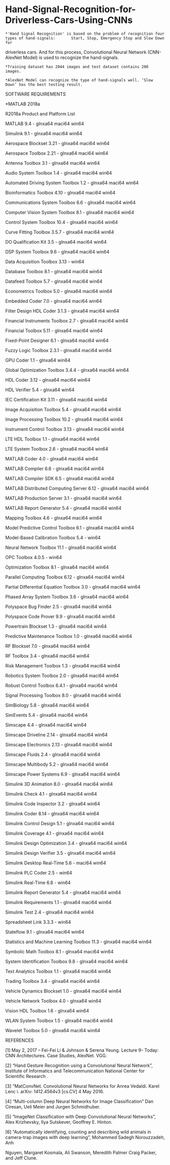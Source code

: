 # Hand-Signal-Recognition-for-Driverless-Cars-Using-CNNs

	*'Hand Signal Recognition' is based on the problem of recognition four types of hand-signals: 		Start, Stop, Emergency Stop and Slow Down for
  
  driverless cars. And for this process, 		Convolutional Neural Network (CNN-AlexNet Model) is used to recognize the hand-signals.

	*Training dataset has 2044 images and test dataset contains 200 images.

	*AlexNet Model can recognize the type of hand-signals well. ‘Slow Down’ has the best testing result.
  
  
SOFTWARE REQUIREMENTS

  *MATLAB 2018a
  
 R2018a Product and Platform List
 
 MATLAB 9.4 - glnxa64 maci64 win64
 
   Simulink 9.1 - glnxa64 maci64 win64
   
   Aerospace Blockset  3.21 - glnxa64 maci64 win64
   
   Aerospace Toolbox  2.21 - glnxa64 maci64 win64
   
   Antenna Toolbox  3.1 - glnxa64 maci64 win64
   
   Audio System Toolbox  1.4 - glnxa64 maci64 win64
   
   Automated Driving System Toolbox  1.2 - glnxa64 maci64 win64
   
   Bioinformatics Toolbox  4.10 - glnxa64 maci64 win64
   
   Communications System Toolbox  6.6 - glnxa64 maci64 win64
   
   Computer Vision System Toolbox  8.1 - glnxa64 maci64 win64
   
   Control System Toolbox  10.4 - glnxa64 maci64 win64
   
   Curve Fitting Toolbox  3.5.7 - glnxa64 maci64 win64
   
   DO Qualification Kit  3.5 - glnxa64 maci64 win64
   
   DSP System Toolbox  9.6 - glnxa64 maci64 win64
   
   Data Acquisition Toolbox  3.13 - win64
   
   Database Toolbox  8.1 - glnxa64 maci64 win64
   
   Datafeed Toolbox  5.7 - glnxa64 maci64 win64
   
   Econometrics Toolbox  5.0 - glnxa64 maci64 win64
   
   Embedded Coder  7.0 - glnxa64 maci64 win64
   
   Filter Design HDL Coder  3.1.3 - glnxa64 maci64 win64
   
   Financial Instruments Toolbox  2.7 - glnxa64 maci64 win64
   
   Financial Toolbox  5.11 - glnxa64 maci64 win64
   
   Fixed-Point Designer  6.1 - glnxa64 maci64 win64
   
   Fuzzy Logic Toolbox  2.3.1 - glnxa64 maci64 win64
   
   GPU Coder  1.1 - glnxa64 win64
   
   Global Optimization Toolbox  3.4.4 - glnxa64 maci64 win64
   
   HDL Coder  3.12 - glnxa64 maci64 win64
   
   HDL Verifier  5.4 - glnxa64 win64
   
   IEC Certification Kit  3.11 - glnxa64 maci64 win64
   
   Image Acquisition Toolbox  5.4 - glnxa64 maci64 win64
   
   Image Processing Toolbox  10.2 - glnxa64 maci64 win64
   
   Instrument Control Toolbox  3.13 - glnxa64 maci64 win64
   
   LTE HDL Toolbox  1.1 - glnxa64 maci64 win64
   
   LTE System Toolbox  2.6 - glnxa64 maci64 win64
   
   MATLAB Coder  4.0 - glnxa64 maci64 win64
   
   MATLAB Compiler  6.6 - glnxa64 maci64 win64
   
   MATLAB Compiler SDK  6.5 - glnxa64 maci64 win64
   
   MATLAB Distributed Computing Server  6.12 - glnxa64 maci64 win64
   
   MATLAB Production Server  3.1 - glnxa64 maci64 win64
   
   MATLAB Report Generator  5.4 - glnxa64 maci64 win64
   
   Mapping Toolbox  4.6 - glnxa64 maci64 win64
   
   Model Predictive Control Toolbox  6.1 - glnxa64 maci64 win64
   
   Model-Based Calibration Toolbox  5.4 - win64
   
   Neural Network Toolbox  11.1 - glnxa64 maci64 win64
   
   OPC Toolbox  4.0.5 - win64
   
   Optimization Toolbox  8.1 - glnxa64 maci64 win64
   
   Parallel Computing Toolbox  6.12 - glnxa64 maci64 win64
   
   Partial Differential Equation Toolbox  3.0 - glnxa64 maci64 win64
   
   Phased Array System Toolbox  3.6 - glnxa64 maci64 win64
   
   Polyspace Bug Finder  2.5 - glnxa64 maci64 win64
   
   Polyspace Code Prover  9.9 - glnxa64 maci64 win64
   
   Powertrain Blockset  1.3 - glnxa64 maci64 win64
   
   Predictive Maintenance Toolbox  1.0 - glnxa64 maci64 win64
   
   RF Blockset  7.0 - glnxa64 maci64 win64
   
   RF Toolbox  3.4 - glnxa64 maci64 win64
   
   Risk Management Toolbox  1.3 - glnxa64 maci64 win64
   
   Robotics System Toolbox  2.0 - glnxa64 maci64 win64
   
   Robust Control Toolbox  6.4.1 - glnxa64 maci64 win64
   
   Signal Processing Toolbox  8.0 - glnxa64 maci64 win64
   
   SimBiology  5.8 - glnxa64 maci64 win64
   
   SimEvents  5.4 - glnxa64 maci64 win64
   
   Simscape  4.4 - glnxa64 maci64 win64
   
   Simscape Driveline  2.14 - glnxa64 maci64 win64
   
   Simscape Electronics  2.13 - glnxa64 maci64 win64
   
   Simscape Fluids  2.4 - glnxa64 maci64 win64
   
   Simscape Multibody  5.2 - glnxa64 maci64 win64
   
   Simscape Power Systems  6.9 - glnxa64 maci64 win64
   
   Simulink 3D Animation  8.0 - glnxa64 maci64 win64
   
   Simulink Check  4.1 - glnxa64 maci64 win64
   
   Simulink Code Inspector  3.2 - glnxa64 win64
   
   Simulink Coder  8.14 - glnxa64 maci64 win64
   
   Simulink Control Design  5.1 - glnxa64 maci64 win64
   
   Simulink Coverage  4.1 - glnxa64 maci64 win64
   
   Simulink Design Optimization  3.4 - glnxa64 maci64 win64
   
   Simulink Design Verifier  3.5 - glnxa64 maci64 win64
   
   Simulink Desktop Real-Time  5.6 - maci64 win64
   
   Simulink PLC Coder  2.5 - win64
   
   Simulink Real-Time  6.8 - win64
   
   Simulink Report Generator  5.4 - glnxa64 maci64 win64
   
   Simulink Requirements  1.1 - glnxa64 maci64 win64
   
   Simulink Test  2.4 - glnxa64 maci64 win64
   
   Spreadsheet Link  3.3.3 - win64
   
   Stateflow  9.1 - glnxa64 maci64 win64
   
   Statistics and Machine Learning Toolbox  11.3 - glnxa64 maci64 win64
   
   Symbolic Math Toolbox  8.1 - glnxa64 maci64 win64
   
   System Identification Toolbox  9.8 - glnxa64 maci64 win64
   
   Text Analytics Toolbox  1.1 - glnxa64 maci64 win64
   
   Trading Toolbox  3.4 - glnxa64 maci64 win64
   
   Vehicle Dynamics Blockset  1.0 - glnxa64 maci64 win64
   
   Vehicle Network Toolbox  4.0 - glnxa64 win64
   
   Vision HDL Toolbox  1.6 - glnxa64 win64
   
   WLAN System Toolbox  1.5 - glnxa64 maci64 win64
   
   Wavelet Toolbox  5.0 - glnxa64 maci64 win64



REFERENCES

[1] May 2, 2017 – Fei-Fei Li & Johnson & Serena Yeung. Lecture 9- Today: CNN Architectures. Case Studies, AlexNet. VGG.

[2] “Hand Gesture Recognition using a Convolutional Neural Network”, Institute of Informatics and Telecommunication National Center for Scientific Research .

[3] “MatConvNet. Convolutional Neural Networks for Anrea Vedaldi. Karel Lenc i. arXiv: 1412.4564v3 [cs.CV] 4 May 2016.

[4] “Multi-column Deep Neural Networks for Image Classification” Dan Ciresan, Ueli Meier and Jurgen Schmidhuber.

[5] “ImageNet Classification with Deep Convolutional Neural Networks”, Alex Krizhevsky, Ilya Sutskever, Geoffrey E. Hinton.

[6] “Automatically identifying, counting and describing wild animals in camera-trap images with deep learning”, Mohammed Sadegh Norouzzadeh, Anh 

Nguyen, Margaret Kosmala, Ali Swanson, Meredith Palmer Craig Packer, and Jeff Clune.

 
